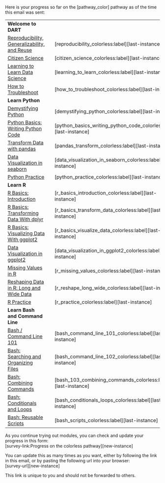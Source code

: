 <p>Here is your progress so far on the [pathway_color] pathway as of the time this email was sent:</p>
<table>
<tbody>
<tr>
    <td><strong>Welcome to DART</strong></td>
    <td></td>
    <td></td>
    </tr>
<tr>
<td><a href=https://liascript.github.io/course/?https://raw.githubusercontent.com/arcus/education_modules/main/reproducibility/reproducibility.md target=_blank>Reproducibility, Generalizability, and Reuse</a></td>
<td></td>
<td>[reproducibility_colorless:label][last-instance]
</td>
</tr>
<tr>
<td><a href=https://liascript.github.io/course/?https://raw.githubusercontent.com/arcus/education_modules/main/citizen_science/citizen_science.md target=_blank>Citizen Science</a></td>
<td></td>
<td>[citizen_science_colorless:label][last-instance]
</td>
</tr>
<tr>
<td><a href=https://liascript.github.io/course/?https://raw.githubusercontent.com/arcus/education_modules/main/learning_to_learn/learning_to_learn.md target=_blank>Learning to Learn Data Science</a></td>
<td></td>
<td>[learning_to_learn_colorless:label][last-instance]
</td>
</tr>
<tr>
<td><a href=https://liascript.github.io/course/?https://raw.githubusercontent.com/arcus/education_modules/main/how_to_troubleshoot/how_to_troubleshoot.md target=_blank>How to Troubleshoot</a></td>
<td></td>
<td>[how_to_troubleshoot_colorless:label][last-instance]
</td>
</tr>
<tr>
    <td><strong>Learn Python</strong></td>
    <td></td>
    <td></td>
    </tr>
<tr>
<td><a href=https://liascript.github.io/course/?https://raw.githubusercontent.com/arcus/education_modules/main/demystifying_python/demystifying_python.md target=_blank>Demystifying Python</a></td>
<td></td>
<td>[demystifying_python_colorless:label][last-instance]
</td>
</tr>
<tr>
<td><a href=https://liascript.github.io/course/?https://raw.githubusercontent.com/arcus/education_modules/main/python_basics_writing_python_code/python_basics_writing_python_code.md target=_blank>Python Basics: Writing Python Code</a></td>
<td></td>
<td>[python_basics_writing_python_code_colorless:label][last-instance]
</td>
</tr>
<tr>
<td><a href=https://liascript.github.io/course/?https://raw.githubusercontent.com/arcus/education_modules/main/pandas_transform/pandas_transform.md target=_blank>Transform Data with pandas</a></td>
<td></td>
<td>[pandas_transform_colorless:label][last-instance]
</td>
</tr>
<tr>
<td><a href=https://liascript.github.io/course/?https://raw.githubusercontent.com/arcus/education_modules/main/data_visualization_in_seaborn/data_visualization_in_seaborn.md target=_blank>Data Visualization in seaborn</a></td>
<td></td>
<td>[data_visualization_in_seaborn_colorless:label][last-instance]
</td>
</tr>
<tr>
<td><a href=https://liascript.github.io/course/?https://raw.githubusercontent.com/arcus/education_modules/main/python_practice/python_practice.md target=_blank>Python Practice</a></td>
<td></td>
<td>[python_practice_colorless:label][last-instance]
</td>
</tr>
<tr>
    <td><strong>Learn R</strong></td>
    <td></td>
    <td></td>
    </tr>
<tr>
<td><a href=https://liascript.github.io/course/?https://raw.githubusercontent.com/arcus/education_modules/main/r_basics_introduction/r_basics_introduction.md target=_blank>R Basics: Introduction</a></td>
<td></td>
<td>[r_basics_introduction_colorless:label][last-instance]
</td>
</tr>
<tr>
<td><a href=https://liascript.github.io/course/?https://raw.githubusercontent.com/arcus/education_modules/main/r_basics_transform_data/r_basics_transform_data.md target=_blank>R Basics: Transforming Data With dplyr</a></td>
<td></td>
<td>[r_basics_transform_data_colorless:label][last-instance]
</td>
</tr>
<tr>
<td><a href=https://liascript.github.io/course/?https://raw.githubusercontent.com/arcus/education_modules/main/r_basics_visualize_data/r_basics_visualize_data.md target=_blank>R Basics: Visualizing Data With ggplot2</a></td>
<td></td>
<td>[r_basics_visualize_data_colorless:label][last-instance]
</td>
</tr>
<tr>
<td><a href=https://liascript.github.io/course/?https://raw.githubusercontent.com/arcus/education_modules/main/data_visualization_in_ggplot2/data_visualization_in_ggplot2.md target=_blank>Data Visualization in ggplot2</a></td>
<td></td>
<td>[data_visualization_in_ggplot2_colorless:label][last-instance]
</td>
</tr>
<tr>
<td><a href=https://liascript.github.io/course/?https://raw.githubusercontent.com/arcus/education_modules/main/r_missing_values/r_missing_values.md target=_blank>Missing Values in R</a></td>
<td></td>
<td>[r_missing_values_colorless:label][last-instance]
</td>
</tr>
<tr>
<td><a href=https://liascript.github.io/course/?https://raw.githubusercontent.com/arcus/education_modules/main/r_reshape_long_wide/r_reshape_long_wide.md target=_blank>Reshaping Data in R: Long and Wide Data</a></td>
<td></td>
<td>[r_reshape_long_wide_colorless:label][last-instance]
</td>
</tr>
<tr>
<td><a href=https://liascript.github.io/course/?https://raw.githubusercontent.com/arcus/education_modules/main/r_practice/r_practice.md target=_blank>R Practice</a></td>
<td></td>
<td>[r_practice_colorless:label][last-instance]
</td>
</tr>
<tr>
    <td><strong>Learn Bash and Command Line</strong></td>
    <td></td>
    <td></td>
    </tr>
<tr>
<td><a href=https://liascript.github.io/course/?https://raw.githubusercontent.com/arcus/education_modules/main/bash_command_line_101/bash_command_line_101.md target=_blank>Bash / Command Line 101</a></td>
<td></td>
<td>[bash_command_line_101_colorless:label][last-instance]
</td>
</tr>
<tr>
<td><a href=https://liascript.github.io/course/?https://raw.githubusercontent.com/arcus/education_modules/main/bash_command_line_102/bash_command_line_102.md target=_blank>Bash: Searching and Organizing Files</a></td>
<td></td>
<td>[bash_command_line_102_colorless:label][last-instance]
</td>
</tr>
<tr>
<td><a href=https://liascript.github.io/course/?https://raw.githubusercontent.com/arcus/education_modules/main/bash_103_combining_commands/bash_103_combining_commands.md target=_blank>Bash: Combining Commands</a></td>
<td></td>
<td>[bash_103_combining_commands_colorless:label][last-instance]
</td>
</tr>
<tr>
<td><a href=https://liascript.github.io/course/?https://raw.githubusercontent.com/arcus/education_modules/main/bash_conditionals_loops/bash_conditionals_loops.md target=_blank>Bash: Conditionals and Loops</a></td>
<td></td>
<td>[bash_conditionals_loops_colorless:label][last-instance]
</td>
</tr>
<tr>
<td><a href=https://liascript.github.io/course/?https://raw.githubusercontent.com/arcus/education_modules/main/bash_scripts/bash_scripts.md target=_blank>Bash: Reusable Scripts</a></td>
<td></td>
<td>[bash_scripts_colorless:label][last-instance]
</td>
</tr>
</tbody>
</table>
<p></p>
<p>As you continue trying out modules, you can check and update your progress in this form:<br />[survey-link:Progress on the colorless pathway][new-instance]</p>
<p>You can update this as many times as you want, either by following the link in this email, or by pasting the following url into your browser:<br />[survey-url][new-instance]</p>
<p>This link is unique to you and should not be forwarded to others.</p>
